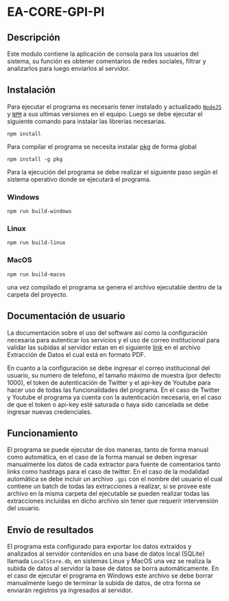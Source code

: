 # EA-CORE-GPI-PI

## Descripción
Este modulo contiene la aplicación de consola para los usuarios del sistema, su función es obtener comentarios de redes sociales, filtrar y analizarlos para luego enviarlos al servidor.

## Instalación
Para ejecutar el programa es necesario tener instalado y actualizado [`NodeJS`](https://nodejs.org/) y [`NPM`](https://www.npmjs.com/) a sus ultimas versiones en el equipo.
Luego se debe ejecutar el siguiente comando para instalar las librerías necesarias.

```
npm install
```

Para compilar el programa se necesita instalar [pkg](https://www.npmjs.com/package/pkg) de forma global

```
npm install -g pkg
```

Para la ejecución del programa se debe realizar el siguiente paso según el sistema operativo donde se ejecutará el programa.

### Windows 
```
npm run build-windows
```

### Linux 
```
npm run build-linux
```

### MacOS 
```
npm run build-macos
```

una vez compilado el programa se genera el archivo ejecutable dentro de la carpeta del proyecto.

## Documentación de usuario
La documentación sobre el uso del software así como la configuración necesaria para autenticar los servicios y el uso de correo institucional para validar las subidas al servidor estan en el siguiente [link](https://drive.google.com/drive/folders/18O3AtQscOQQIA-hfEOIOVjL6ZVswGVTA) en el archivo Extracción de Datos el cual está en formato PDF.

En cuanto a la configuración se debe ingresar el correo institucional del usuario, su numero de telefono, el tamaño máximo de muestra (por defecto 1000), el token de autenticación de Twitter y el api-key de Youtube para hacer uso de todas las funcionalidades del programa.
En el caso de Twitter y Youtube el programa ya cuenta con la autenticación necesaria, en el caso de que el token o api-key esté saturada o haya sido cancelada se debe ingresar nuevas credenciales.

## Funcionamiento
El programa se puede ejecutar de dos maneras, tanto de forma manual como automática, en el caso de la forma manual se deben ingresar manualmente los datos de cada extractor para fuente de comentarios tanto links como hashtags para el caso de twitter.
En el caso de la modalidad automática se debe incluir un archivo `.gpi` con el nombre del usuario el cual contiene un batch de todas las extracciones a realizar, si se provee este archivo en la misma carpeta del ejecutable se pueden realizar todas las extracciones incluidas en dicho archivo sin tener que requerir intervensión del usuario.

## Envío de resultados
El programa esta configurado para exportar los datos extraídos y analizados al servidor contenidos en una base de datos local (SQLite) llamada `LocalStore.db`, en sistemas Linux y MacOS una vez se realiza la subida de datos al servidor la base de datos se borra automáticamente. En el caso de ejecutar el programa en Windows este archivo se debe borrar manualmente luego de terminar la subida de datos, de otra forma se enviarán registros ya ingresados al servidor.
